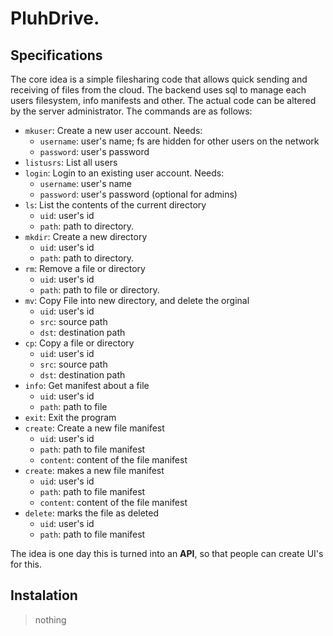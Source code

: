 # PluhDrive.
## Specifications
The core idea is a simple filesharing code that allows quick sending and receiving of files from the cloud. The backend uses sql to manage each users
filesystem, info manifests and other. The actual code can be altered by the server administrator. The commands are as follows:
 - `mkuser`: Create a new user account. Needs:
   - `username`: user's name; fs are hidden for other users on the network
   - `password`: user's password
 - `listusrs`: List all users
 - `login`: Login to an existing user account. Needs:
   - `username`: user's name
   - `password`: user's password (optional for admins)
 - `ls`: List the contents of the current directory
   - `uid`: user's id
   - `path`: path to directory.
 - `mkdir`: Create a new directory
   - `uid`: user's id
   - `path`: path to directory.
 - `rm`: Remove a file or directory
   - `uid`: user's id
   - `path`: path to file or directory.
 - `mv`: Copy File into new directory, and delete the orginal
   - `uid`: user's id
   - `src`: source path
   - `dst`: destination path
 - `cp`: Copy a file or directory
   - `uid`: user's id
   - `src`: source path
   - `dst`: destination path
 - `info`: Get manifest about a file
   - `uid`: user's id
   - `path`: path to file
 - `exit`: Exit the program
 - `create`: Create a new file manifest
   - `uid`: user's id
   - `path`: path to file manifest
   - `content`: content of the file manifest
 - `create`: makes a new file manifest
   - `uid`: user's id
   - `path`: path to file manifest
   - `content`: content of the file manifest
 - `delete`: marks the file as deleted
   - `uid`: user's id
   - `path`: path to file manifest

The idea is one day this is turned into an **API**, so that people can create UI's for this.

## Instalation
> nothing
